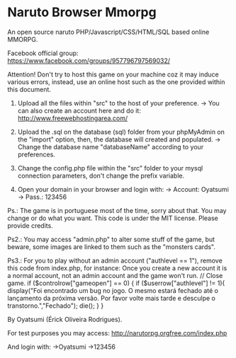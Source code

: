 Naruto Browser Mmorpg
===================

An open source naruto PHP/Javascript/CSS/HTML/SQL based online MMORPG.


Facebook official group:
https://www.facebook.com/groups/957796797569032/



Attention! Don't try to host this game on your machine coz it may induce various errors, instead, use an online host such
as the one provided within this document.

1) Upload all the files within "src" to the host of your preference.
	-> You can also create an account here and do it: http://www.freewebhostingarea.com/
	
2) Upload the .sql on the database (sql) folder from your phpMyAdmin on the "import" option, then, the database will
created and populated.
	-> Change the database name "databaseName" according to your preferences.
	
3) Change the config.php file within the "src" folder to your mysql connection parameters, don't change the prefix variable.

4) Open your domain in your browser and login with:
	-> Account: Oyatsumi
	-> Pass.: 123456 


Ps.: The game is in portuguese most of the time, sorry about that. You may change or do what you want.
This code is under the MIT license.
Please provide credits.

Ps2.: You may access "admin.php" to alter some stuff of the game, but beware, some images are linked to them such as the
"monsters cards".

Ps3.: For you to play without an admin account ("authlevel == 1"), remove this code from index.php, for instance:
Once you create a new account it is a normal account, not an admin account and the game won't run.
	// Close game.
	if ($controlrow["gameopen"] == 0) { 
	if ($userrow["authlevel"] != 1){
	display("Foi encontrado um bug no jogo. O mesmo estará fechado até o lançamento da próxima versão. Por favor volte mais tarde e desculpe o transtorno.","Fechado"); die();
	}
	}


By Oyatsumi (Érick Oliveira Rodrigues).


For test purposes you may access:
http://narutorpg.orgfree.com/index.php

And login with:
->Oyatsumi
->123456
